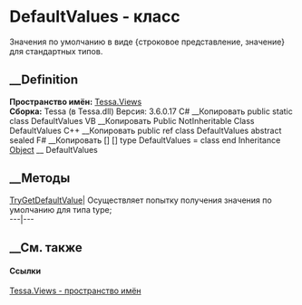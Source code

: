 # DefaultValues - класс
Значения по умолчанию в виде {строковое представление, значение} для
стандартных типов.
## __Definition
 **Пространство имён:** [Tessa.Views](N_Tessa_Views.htm)  
 **Сборка:** Tessa (в Tessa.dll) Версия: 3.6.0.17
C# __Копировать
     public static class DefaultValues
VB __Копировать
     Public NotInheritable Class DefaultValues
C++ __Копировать
     public ref class DefaultValues abstract sealed
F# __Копировать
     [<AbstractClassAttribute>]
    [<SealedAttribute>]
    type DefaultValues = class end
Inheritance
    [Object](https://learn.microsoft.com/dotnet/api/system.object) __ DefaultValues
##  __Методы
[TryGetDefaultValue](M_Tessa_Views_DefaultValues_TryGetDefaultValue.htm)|
Осуществляет попытку получения значения по умолчанию для типа type;  
---|---  
## __См. также
#### Ссылки
[Tessa.Views - пространство имён](N_Tessa_Views.htm)
